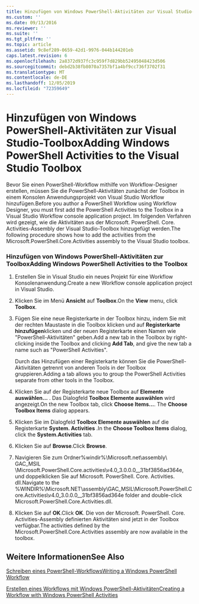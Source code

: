 ```yaml
---
title: Hinzufügen von Windows PowerShell-Aktivitäten zur Visual Studio-Toolbox | Microsoft-Dokumentation
ms.custom: ''
ms.date: 09/13/2016
ms.reviewer: ''
ms.suite: ''
ms.tgt_pltfrm: ''
ms.topic: article
ms.assetid: 9c8ef289-0659-42d1-9976-044b144201eb
caps.latest.revision: 6
ms.openlocfilehash: 2a8372d937fc3c959f7d829bb52495048423d506
ms.sourcegitcommit: debd2b38fb8070a7357bf1a4bf9cc736f3702f31
ms.translationtype: MT
ms.contentlocale: de-DE
ms.lasthandoff: 12/05/2019
ms.locfileid: "72359649"
---
```

# <a name="adding-windows-powershell-activities-to-the-visual-studio-toolbox"></a><span data-ttu-id="8eed8-102">Hinzufügen von Windows PowerShell-Aktivitäten zur Visual Studio-Toolbox</span><span class="sxs-lookup"><span data-stu-id="8eed8-102">Adding Windows PowerShell Activities to the Visual Studio Toolbox</span></span>

<span data-ttu-id="8eed8-103">Bevor Sie einen PowerShell-Workflow mithilfe von Workflow-Designer erstellen, müssen Sie die PowerShell-Aktivitäten zunächst der Toolbox in einem Konsolen Anwendungsprojekt von Visual Studio Workflow hinzufügen.</span><span class="sxs-lookup"><span data-stu-id="8eed8-103">Before you author a PowerShell Workflow using Workflow Designer, you must first add the PowerShell Activities to the Toolbox in a Visual Studio Workflow console application project.</span></span> <span data-ttu-id="8eed8-104">Im folgenden Verfahren wird gezeigt, wie die Aktivitäten aus der Microsoft. PowerShell. Core. Activities-Assembly der Visual Studio-Toolbox hinzugefügt werden.</span><span class="sxs-lookup"><span data-stu-id="8eed8-104">The following procedure shows how to add the activities from the Microsoft.PowerShell.Core.Activities assembly to the Visual Studio toolbox.</span></span>

### <a name="adding-windows-powershell-activities-to-the-toolbox"></a><span data-ttu-id="8eed8-105">Hinzufügen von Windows PowerShell-Aktivitäten zur Toolbox</span><span class="sxs-lookup"><span data-stu-id="8eed8-105">Adding Windows PowerShell Activities to the Toolbox</span></span>

1. <span data-ttu-id="8eed8-106">Erstellen Sie in Visual Studio ein neues Projekt für eine Workflow Konsolenanwendung.</span><span class="sxs-lookup"><span data-stu-id="8eed8-106">Create a new Workflow console application project in Visual Studio.</span></span>

2. <span data-ttu-id="8eed8-107">Klicken Sie im Menü **Ansicht** auf **Toolbox**.</span><span class="sxs-lookup"><span data-stu-id="8eed8-107">On the **View** menu, click **Toolbox**.</span></span>

3. <span data-ttu-id="8eed8-108">Fügen Sie eine neue Registerkarte in der Toolbox hinzu, indem Sie mit der rechten Maustaste in die Toolbox klicken und auf **Registerkarte hinzufügen**klicken und der neuen Registerkarte einen Namen wie "PowerShell-Aktivitäten" geben.</span><span class="sxs-lookup"><span data-stu-id="8eed8-108">Add a new tab in the Toolbox by right-clicking inside the Toolbox and clicking **Add Tab**, and give the new tab a name such as "PowerShell Activities".</span></span>

   <span data-ttu-id="8eed8-109">Durch das Hinzufügen einer Registerkarte können Sie die PowerShell-Aktivitäten getrennt von anderen Tools in der Toolbox gruppieren.</span><span class="sxs-lookup"><span data-stu-id="8eed8-109">Adding a tab allows you to group the PowerShell Activities separate from other tools in the Toolbox.</span></span>

4. <span data-ttu-id="8eed8-110">Klicken Sie auf der Registerkarte neue Toolbox auf **Elemente auswählen...** . Das Dialogfeld **Toolbox Elemente auswählen** wird angezeigt.</span><span class="sxs-lookup"><span data-stu-id="8eed8-110">On the new Toolbox tab, click **Choose Items...**. The **Choose Toolbox Items** dialog appears.</span></span>

5. <span data-ttu-id="8eed8-111">Klicken Sie im Dialogfeld **Toolbox Elemente auswählen** auf die Registerkarte **System. Activities** .</span><span class="sxs-lookup"><span data-stu-id="8eed8-111">In the **Choose Toolbox Items** dialog, click the **System.Activities** tab.</span></span>

6. <span data-ttu-id="8eed8-112">Klicken Sie auf **Browse**.</span><span class="sxs-lookup"><span data-stu-id="8eed8-112">Click **Browse**.</span></span>

7. <span data-ttu-id="8eed8-113">Navigieren Sie zum Ordner%windir%\Microsoft.net\assembly\ GAC_MSIL \Microsoft.PowerShell.Core.activities\v4.0_3.0.0.0__31bf3856ad364e, und doppelklicken Sie auf Microsoft. PowerShell. Core. Activities. dll.</span><span class="sxs-lookup"><span data-stu-id="8eed8-113">Navigate to the %WINDIR%\Microsoft.NET\assembly\GAC_MSIL\Microsoft.PowerShell.Core.Activities\v4.0_3.0.0.0__31bf3856ad364e folder and double-click Microsoft.PowerShell.Core.Activities.dll.</span></span>

8. <span data-ttu-id="8eed8-114">Klicken Sie auf **OK**.</span><span class="sxs-lookup"><span data-stu-id="8eed8-114">Click **OK**.</span></span> <span data-ttu-id="8eed8-115">Die von der Microsoft. PowerShell. Core. Activities-Assembly definierten Aktivitäten sind jetzt in der Toolbox verfügbar.</span><span class="sxs-lookup"><span data-stu-id="8eed8-115">The activities defined by the Microsoft.PowerShell.Core.Activities assembly are now available in the toolbox.</span></span>

## <a name="see-also"></a><span data-ttu-id="8eed8-116">Weitere Informationen</span><span class="sxs-lookup"><span data-stu-id="8eed8-116">See Also</span></span>

[<span data-ttu-id="8eed8-117">Schreiben eines PowerShell-Workflows</span><span class="sxs-lookup"><span data-stu-id="8eed8-117">Writing a Windows PowerShell Workflow</span></span>](./writing-a-windows-powershell-workflow.md)

[<span data-ttu-id="8eed8-118">Erstellen eines Workflows mit Windows PowerShell-Aktivitäten</span><span class="sxs-lookup"><span data-stu-id="8eed8-118">Creating a Workflow with Windows PowerShell Activities</span></span>](./creating-a-workflow-with-windows-powershell-activities.md)